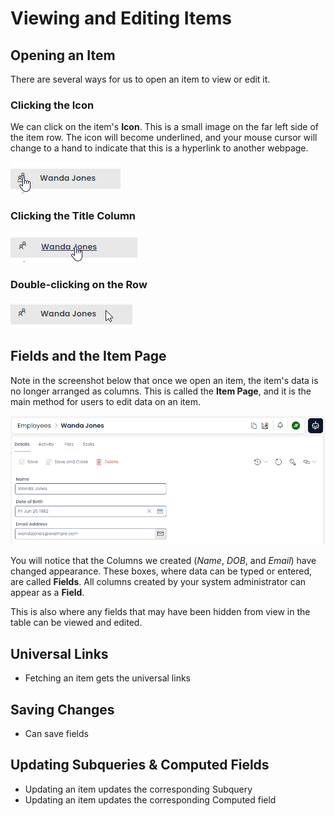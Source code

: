 # Viewing and Editing Items

## Opening an Item
There are several ways for us to open an item to view or edit it.

### Clicking the Icon

We can click on the item's **Icon**. This is a small image on the far left side of the item row. The icon will become underlined, and your mouse cursor will change to a hand to indicate that this is a hyperlink to another webpage.

![A screenshot that shows how the user can click on the icon of an item to open it.](<Items Example Click Icon.png>)

### Clicking the Title Column

![A screenshot that shows how the user can click on the title of an item to open it.](<Items Example Click Title.png>)

### Double-clicking on the Row

![A screenshot that shows how the user can click anywhere on the row of an item in order to open it.](<Items Example Click Row.png>)

## Fields and the Item Page

Note in the screenshot below that once we open an item, the item's data is no longer arranged as columns. This is called the **Item Page**, and it is the main method for users to edit data on an item. 

![A screenshot that shows the item row that was opened, now in the page view.](<Items Example Fields.png>)

You will notice that the Columns we created (*Name*, *DOB*, and *Email*) have changed appearance. These boxes, where data can be typed or entered, are called **Fields**. All columns created by your system administrator can appear as a **Field**.

This is also where any fields that may have been hidden from view in the table can be viewed and edited.

## Universal Links
- Fetching an item gets the universal links

## Saving Changes
- Can save fields

## Updating Subqueries & Computed Fields
- Updating an item updates the corresponding Subquery
- Updating an item updates the corresponding Computed field
